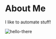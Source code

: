 # About Me

I like to automate stuff!

![hello-there](https://user-images.githubusercontent.com/24254286/112392119-ae983500-8cd7-11eb-83fd-163acb6ab1cf.gif)
